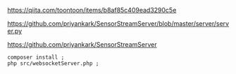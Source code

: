 
https://qiita.com/toontoon/items/b8af85c409ead3290c5e

https://github.com/priyankark/SensorStreamServer/blob/master/server/server.py

https://github.com/priyankark/SensorStreamServer

````
composer install ;
php src/websocketServer.php ;
````

